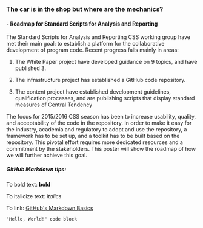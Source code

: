 ### The car is in the shop but where are the mechanics?
#### - Roadmap for Standard Scripts for Analysis and Reporting

The Standard Scripts for Analysis and Reporting CSS working group have met their main goal: to establish a platform for the collaborative development of program code. Recent progress falls mainly in areas:

1. The White Paper project have developed guidance on 9 topics, and have published 3.

2. The infrastructure project has established a GitHub code repository.

3. The content project have established development guidelines, qualification processes, and are publishing scripts that display standard measures of Central Tendency

The focus for 2015/2016 CSS season has been to increase usability, quality, and acceptability of the code in the repository. In order to make it easy for the industry, academia and regulatory to adopt and use the repository, a framework has to be set up, and a toolkit has to be built based on the repository. This pivotal effort requires more dedicated resources and a commitment by the stakeholders. This poster will show the roadmap of how we will further achieve this goal.



##### GitHub Markdown tips:

To bold text: **bold**

To italicize text: *italics*

To link: [GitHub's Markdown Basics](https://help.github.com/articles/markdown-basics/)

```
"Hello, World!" code block
```
